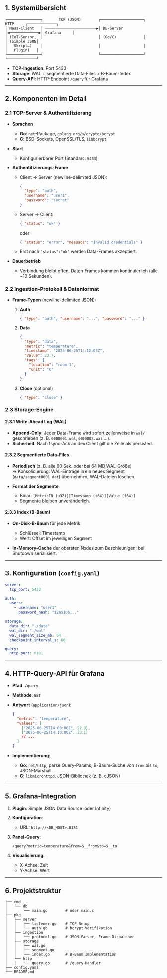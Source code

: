 ## 1. Systemübersicht

```text
┌───────────────┐       TCP (JSON)        ┌───────────────────┐      HTTP     ┌─────────────┐
│ Mess-Client   │ ───────────────────────▶│ DB-Server         │◀─────────────▶│ Grafana     │
│ (IoT-Sensor,  │                         │ (Go/C)            │               │ (Simple JSON│
│   Skript…)    │                         │                   │               │   Plugin)   │
└───────────────┘                         └───────────────────┘               └─────────────┘

```

- **TCP-Ingestion**: Port 5433
- **Storage**: WAL + segmentierte Data-Files + B-Baum-Index
- **Query-API**: HTTP-Endpoint `/query` für Grafana

---

## 2. Komponenten im Detail

### 2.1 TCP-Server & Authentifizierung

- **Sprachen**

  - **Go**: `net`-Package, `golang.org/x/crypto/bcrypt`
  - **C**: BSD-Sockets, OpenSSL/TLS, `libbcrypt`

- **Start**

  - Konfigurierbarer Port (Standard: `5433`)

- **Authentifizierungs-Frame**

  - Client → Server (newline-delimited JSON):

    ```json
    {
      "type": "auth",
      "username": "user1",
      "password": "secret"
    }
    ```

  - Server → Client:

    ```json
    { "status": "ok" }
    ```

    oder

    ```json
    { "status": "error", "message": "Invalid credentials" }
    ```

  - Erst nach `"status":"ok"` werden Data-Frames akzeptiert.

- **Dauerbetrieb**

  - Verbindung bleibt offen, Daten-Frames kommen kontinuierlich (alle ~10 Sekunden).

### 2.2 Ingestion-Protokoll & Datenformat

- **Frame-Typen** (newline-delimited JSON):

  1.  **Auth**

      ```json
      { "type": "auth", "username": "...", "password": "..." }
      ```

  2.  **Data**

      ```json
      {
        "type": "data",
        "metric": "temperature",
        "timestamp": "2025-06-25T14:12:03Z",
        "value": 23.7,
        "tags": {
          "location": "room-1",
          "unit": "C"
        }
      }
      ```

  3.  **Close** (optional)

      ```json
      { "type": "close" }
      ```

### 2.3 Storage-Engine

#### 2.3.1 Write-Ahead Log (WAL)

- **Append-Only**: Jeder Data-Frame wird sofort zeilenweise in `wal/` geschrieben (z. B. `0000001.wal`, `0000002.wal` …).
- **Sicherheit**: Nach fsync-Ack an den Client gilt die Zeile als persisted.

#### 2.3.2 Segmentierte Data-Files

- **Periodisch** (z. B. alle 60 Sek. oder bei 64 MB WAL-Größe)  
  → Konsolidierung: WAL-Einträge in ein neues Segment (`data/segment0001.dat`) übernehmen, WAL-Dateien löschen.
- **Format der Segmente**:

  - Binär: `[MetricID (u32)][Timestamp (i64)][Value (f64)]`
  - Segmente bleiben unveränderlich.

#### 2.3.3 Index (B-Baum)

- **On-Disk-B-Baum** für jede Metrik

  - Schlüssel: Timestamp
  - Wert: Offset im jeweiligen Segment

- **In-Memory-Cache** der obersten Nodes zum Beschleunigen; bei Shutdown serialisiert.

---

## 3. Konfiguration (`config.yaml`)

```yaml
server:
  tcp_port: 5433

auth:
  users:
    - username: "user1"
      password_hash: "$2a$10$..."

storage:
  data_dir: "./data"
  wal_dir: "./wal"
  wal_segment_size_mb: 64
  checkpoint_interval_s: 60

query:
  http_port: 8181
```

---

## 4. HTTP-Query-API für Grafana

- **Pfad**: `/query`
- **Methode**: `GET`

- **Antwort** (`application/json`):

  ```json
  {
    "metric": "temperature",
    "values": [
      ["2025-06-25T14:00:00Z", 22.8],
      ["2025-06-25T14:10:00Z", 23.1]
      // ...
    ]
  }
  ```

- **Implementierung**:

  - **Go**: `net/http`, parse Query-Params, B-Baum-Suche von `from` bis `to`, JSON-Marshall
  - **C**: `libmicrohttpd`, JSON-Bibliothek (z. B. cJSON)

---

## 5. Grafana-Integration

1.  **Plugin**: Simple JSON Data Source (oder Infinity)
2.  **Konfiguration**:

    - URL: `http://<DB_HOST>:8181`

3.  **Panel-Query**:

    ```
    /query?metric=temperature&from=$__from&to=$__to

    ```

4.  **Visualisierung**:

    - X-Achse: Zeit
    - Y-Achse: Wert

---

## 6. Projektstruktur

```text
├── cmd
│   └── db
│       └── main.go        # oder main.c
├── pkg
│   ├── server
│   │   ├── listener.go    # TCP Setup
│   │   └── auth.go        # bcrypt-Verifikation
│   ├── ingestion
│   │   └── protocol.go    # JSON-Parser, Frame-Dispatcher
│   ├── storage
│   │   ├── wal.go
│   │   ├── segment.go
│   │   └── index.go       # B-Baum Implementation
│   └── http
│   │   └── query.go       # /query-Handler
├── config.yaml
└── README.md

```
